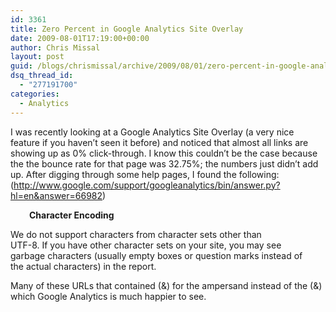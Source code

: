 ```yaml
---
id: 3361
title: Zero Percent in Google Analytics Site Overlay
date: 2009-08-01T17:19:00+00:00
author: Chris Missal
layout: post
guid: /blogs/chrismissal/archive/2009/08/01/zero-percent-in-google-analytics-site-overlay.aspx
dsq_thread_id:
  - "277191700"
categories:
  - Analytics
---
```

I was recently looking at a Google Analytics Site Overlay (a very nice feature if you haven&#8217;t seen it before) and noticed that almost all links are showing up as 0% click-through. I know this couldn&#8217;t be the case because the the bounce rate for that page was 32.75%; the numbers just didn&#8217;t add up. After digging through some help pages, I found the following: (<http://www.google.com/support/googleanalytics/bin/answer.py?hl=en&answer=66982>)

<p style="padding-left: 30px">
  <b>Character Encoding</b><b></p> 
  
  <p>
    </b>We do not support characters from character sets other than<br /> UTF-8. If you have other character sets on your site, you may see<br /> garbage characters (usually empty boxes or question marks instead of<br /> the actual characters) in the report.
  </p>
  
  <p>
    Many of these URLs that contained (&) for the ampersand instead of the (&) which Google Analytics is much happier to see.
  </p>
  
  <p>
    &nbsp;
  </p>